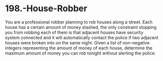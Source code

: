 # 198.-House-Robber
You are a professional robber planning to rob houses along a street. Each house has a certain amount of money stashed, the only constraint stopping you from robbing each of them is that adjacent houses have security system connected and it will automatically contact the police if two adjacent houses were broken into on the same night.  Given a list of non-negative integers representing the amount of money of each house, determine the maximum amount of money you can rob tonight without alerting the police.
